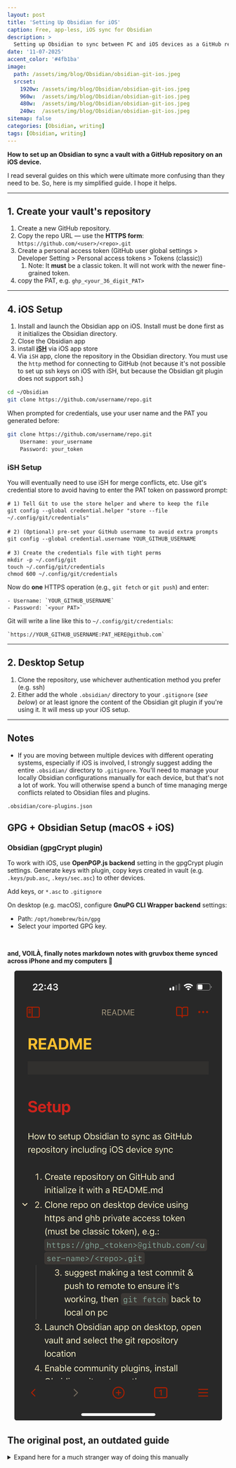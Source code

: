```yaml
---
layout: post
title: 'Setting Up Obsidian for iOS'
caption: Free, app-less, iOS sync for Obsidian
description: >
  Setting up Obsidian to sync between PC and iOS devices as a GitHub repository
date: '11-07-2025'
accent_color: '#4fb1ba'
image: 
  path: /assets/img/blog/Obsidian/obsidian-git-ios.jpeg
  srcset: 
    1920w: /assets/img/blog/Obsidian/obsidian-git-ios.jpeg
    960w:  /assets/img/blog/Obsidian/obsidian-git-ios.jpeg
    480w:  /assets/img/blog/Obsidian/obsidian-git-ios.jpeg
    240w:  /assets/img/blog/Obsidian/obsidian-git-ios.jpeg
sitemap: false
categories: [Obsidian, writing]
tags: [Obsidian, writing]
---
```


**How to set up an Obsidian to sync a vault with a GitHub repository on an iOS device.**

I read several guides on this which were ultimate more confusing than they need to be. So, here is my simplified guide. I hope it helps.

---
## 1. Create your vault's repository

1. Create a new GitHub repository.
2. Copy the repo URL — use the **HTTPS form**: `https://github.com/<user>/<repo>.git`
3.  Create a personal access token (GitHub user global settings > Developer Setting > Personal access tokens > Tokens (classic))
	1. Note: It **must** be a classic token. It will not work with the newer fine-grained token.
4. copy the PAT, e.g. `ghp_<your_36_digit_PAT>` 


---
## 4. iOS Setup

1. Install and launch the Obsidian app on iOS. Install must be done first as it initializes the Obsidian directory.
2. Close the Obsidian app
3. install **[iSH](https://ish.app/)** via iOS app store
4. Via `iSH` app, clone the repository in the Obsidian directory. You must use the `http` method for connecting to GitHub (not because it's not possible to set up ssh keys on iOS with iSH, but because the Obsidian git plugin does not support ssh.)

```bash
cd ~/Obsidian
git clone https://github.com/username/repo.git
```

When prompted for credentials, use your user name and the PAT you generated before:

```bash
git clone https://github.com/username/repo.git 
	Username: your_username
	Password: your_token
```


### iSH Setup

You will eventually need to use iSH for merge conflicts, etc. 
Use git's credential store to avoid having to enter the PAT token on password prompt:

```
# 1) Tell Git to use the store helper and where to keep the file
git config --global credential.helper "store --file ~/.config/git/credentials"

# 2) (Optional) pre-set your GitHub username to avoid extra prompts
git config --global credential.username YOUR_GITHUB_USERNAME

# 3) Create the credentials file with tight perms
mkdir -p ~/.config/git
touch ~/.config/git/credentials
chmod 600 ~/.config/git/credentials
```

Now do **one** HTTPS operation (e.g., `git fetch` or `git push`) and enter:

```
- Username: `YOUR_GITHUB_USERNAME`
- Password: `<your PAT>`
```

Git will write a line like this to `~/.config/git/credentials`:
```
`https://YOUR_GITHUB_USERNAME:PAT_HERE@github.com`
```

---

## 2. Desktop Setup

1. Clone the repository, use whichever authentication method you prefer (e.g. ssh)
2. Either add the whole `.obsidian/` directory to your `.gitignore` (*see below*) or at least ignore the content of the Obsidian git plugin if you're using it. It will mess up your iOS setup.

---

## Notes

-  If you are moving between multiple devices with different operating systems, especially if iOS is involved, I strongly suggest adding the entire `.obsidian/` directory to `.gitignore`. You'll need to manage your locally Obsidian configurations manually for each device, but that's not a lot of work. You will otherwise spend a bunch of time managing merge conflicts related to Obsidian files and plugins. 

```gitignore
.obsidian/core-plugins.json
```

## GPG + Obsidian Setup (macOS + iOS)

### Obsidian (gpgCrypt plugin)

To work with iOS, use **OpenPGP.js backend** setting in the gpgCrypt plugin settings. Generate keys with plugin, copy keys created in vault (e.g. `.keys/pub.asc`, `.keys/sec.asc`) to other devices.

Add keys, or `*.asc` to `.gitignore`

On desktop (e.g. macOS), configure **GnuPG CLI Wrapper backend** settings:
- Path: `/opt/homebrew/bin/gpg`
- Select your imported GPG key.

<br>

**and, VOILÀ, finally notes markdown notes with gruvbox theme synced across iPhone and my computers 🥹**

<div style="text-align: center;">
  <img src="/assets/img/blog/Obsidian/obsidian-ios-init-50.jpeg" alt="Obsidian iOS Setup" />
</div>

## The original post, an outdated guide
<details>
  <summary>Expand here for a much stranger way of doing this manually</summary>

This was the initial way I did this and I wrote down the steps. This is much too complicated, and makes no sense. I'm keeping the steps here for prosterity until I have time to fully validate my new guide on a clean installation.
  
### How to setup Obsidian to sync as GitHub repository including iOS device sync

1. Create repository on GitHub and initialize it with a README.md
2. Clone repo on desktop device using https and ghb private access token (must be classic token), e.g.: `https://ghp_<token>@github.com/<user-name>/<repo>.git`
   3. Suggest making a test commit & push to remote to ensure it's working, then `git fetch` back to local on PC
3. Launch Obsidian app on desktop, open vault and select the git repository location
4. Enable community plugins, install Obsidian-git, enter author name and author email (use the do-not-reply GitHub email)
5. Do a test `commit-and-sync` in the Obsidian-git panel to validate
6. Install Obsidian on iOS, create a new local vault. Vault name is unimportant, the purpose is to initialize the `On My iPhone/Obsidian/` directory in iOS Files
7. Copy the repository folder from desktop to iOS device to `On My iPhone/Obsidian/<repo>` (initialize the Obsidian vault with the same name, e.g. "notes", and use `replace` when copying)
8. Launch iOS Obsidian app
9. Go to Settings > Community Plugins. Enable Community Plugins. Install Obsidian Git
10. Enter GitHub username & Personal Access Token (use the same one from step 2)
11. You should see status messages that your repo is synced
12. Navigate to your README.md, make a test edit and use the git panel (swipe left from right side of screen), make a test `commit-and-push`

</details>
